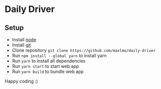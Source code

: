 # Daily Driver

## Setup

* Install [node](https://nodejs.org/en/)
* Install [git](https://git-scm.com/)
* Clone repository `git clone https://github.com/maxlmo/daily-driver`
* Run `npm install --global yarn` to install yarn
* Run `yarn` to install all dependencies
* Run `yarn start` to start web app
* Run `yarn build` to bundle web app

Happy coding :)

